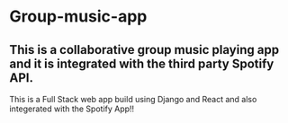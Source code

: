 # Group-music-app
## This is a collaborative group music playing app and it is integrated with the third party Spotify API. 

This is a Full Stack web app build using Django and React and also integerated with the Spotify App!!


